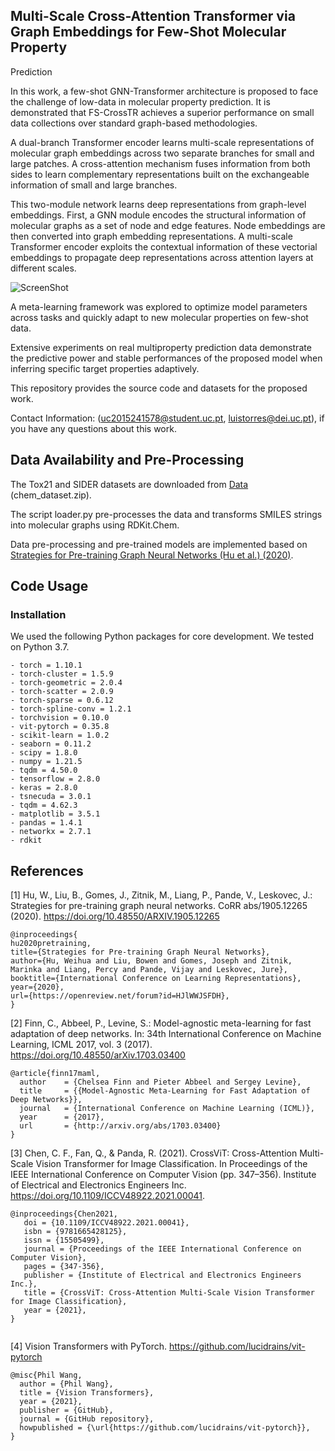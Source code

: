 ## Multi-Scale Cross-Attention Transformer via Graph Embeddings for Few-Shot Molecular Property
Prediction

In this work, a few-shot GNN-Transformer architecture is proposed to face the challenge of low-data in molecular property prediction. It is demonstrated that FS-CrossTR achieves a superior performance on small data collections over standard graph-based methodologies.

A dual-branch Transformer encoder learns multi-scale representations of molecular graph embeddings across two separate branches for small and large patches. A cross-attention mechanism fuses information from both sides to learn complementary representations built on the exchangeable information of small and large branches.

This two-module network learns deep representations from graph-level embeddings. First, a GNN module encodes the structural information of molecular graphs as a set of node and edge features. Node embeddings are then converted into graph embedding representations. A multi-scale Transformer encoder exploits the contextual information of these vectorial embeddings to propagate deep representations across attention layers at different scales.

![ScreenShot](plots/fs-crosstr.png?raw=true)

A meta-learning framework was explored to optimize model parameters across tasks and quickly adapt to new molecular properties on few-shot data. 

Extensive experiments on real multiproperty prediction data demonstrate the predictive power and stable performances of the proposed model when inferring specific target properties adaptively.

This repository provides the source code and datasets for the proposed work.

Contact Information: (uc2015241578@student.uc.pt, luistorres@dei.uc.pt), if you have any questions about this work.

## Data Availability and Pre-Processing

The Tox21 and SIDER datasets are downloaded from [Data](http://snap.stanford.edu/gnn-pretrain/data/) (chem_dataset.zip). 

The script loader.py pre-processes the data and transforms SMILES strings into molecular graphs using RDKit.Chem. 

Data pre-processing and pre-trained models are implemented based on [Strategies for Pre-training Graph Neural Networks (Hu et al.) (2020)](https://arxiv.org/abs/1905.12265).

## Code Usage

### Installation
We used the following Python packages for core development. We tested on Python 3.7.

```
- torch = 1.10.1
- torch-cluster = 1.5.9
- torch-geometric = 2.0.4
- torch-scatter = 2.0.9
- torch-sparse = 0.6.12
- torch-spline-conv = 1.2.1
- torchvision = 0.10.0
- vit-pytorch = 0.35.8
- scikit-learn = 1.0.2
- seaborn = 0.11.2
- scipy = 1.8.0
- numpy = 1.21.5
- tqdm = 4.50.0
- tensorflow = 2.8.0
- keras = 2.8.0
- tsnecuda = 3.0.1
- tqdm = 4.62.3
- matplotlib = 3.5.1
- pandas = 1.4.1
- networkx = 2.7.1
- rdkit
```

## References

[1] Hu, W., Liu, B., Gomes, J., Zitnik, M., Liang, P., Pande, V., Leskovec, J.: Strategies for pre-training graph neural networks. CoRR abs/1905.12265 (2020). https://doi.org/10.48550/ARXIV.1905.12265

```
@inproceedings{
hu2020pretraining,
title={Strategies for Pre-training Graph Neural Networks},
author={Hu, Weihua and Liu, Bowen and Gomes, Joseph and Zitnik, Marinka and Liang, Percy and Pande, Vijay and Leskovec, Jure},
booktitle={International Conference on Learning Representations},
year={2020},
url={https://openreview.net/forum?id=HJlWWJSFDH},
}

```

[2] Finn, C., Abbeel, P., Levine, S.: Model-agnostic meta-learning for fast adaptation of deep networks. In: 34th International Conference on Machine Learning, ICML 2017, vol. 3 (2017). https://doi.org/10.48550/arXiv.1703.03400

```
@article{finn17maml,
  author    = {Chelsea Finn and Pieter Abbeel and Sergey Levine},
  title     = {{Model-Agnostic Meta-Learning for Fast Adaptation of Deep Networks}},
  journal   = {International Conference on Machine Learning (ICML)},
  year      = {2017},
  url       = {http://arxiv.org/abs/1703.03400}
}

```

[3] Chen, C. F., Fan, Q., & Panda, R. (2021). CrossViT: Cross-Attention Multi-Scale Vision Transformer for Image Classification. In Proceedings of the IEEE International Conference on Computer Vision (pp. 347–356). Institute of Electrical and Electronics Engineers Inc. https://doi.org/10.1109/ICCV48922.2021.00041.

```
@inproceedings{Chen2021,
   doi = {10.1109/ICCV48922.2021.00041},
   isbn = {9781665428125},
   issn = {15505499},
   journal = {Proceedings of the IEEE International Conference on Computer Vision},
   pages = {347-356},
   publisher = {Institute of Electrical and Electronics Engineers Inc.},
   title = {CrossViT: Cross-Attention Multi-Scale Vision Transformer for Image Classification},
   year = {2021},
}


```
[4] Vision Transformers with PyTorch. https://github.com/lucidrains/vit-pytorch

```
@misc{Phil Wang,
  author = {Phil Wang},
  title = {Vision Transformers},
  year = {2021},
  publisher = {GitHub},
  journal = {GitHub repository},
  howpublished = {\url{https://github.com/lucidrains/vit-pytorch}},
}

```



